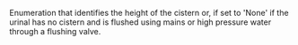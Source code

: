 Enumeration that identifies the height of the cistern or, if set to 'None' if the urinal has no cistern and is flushed using mains or high pressure water through a flushing valve.
